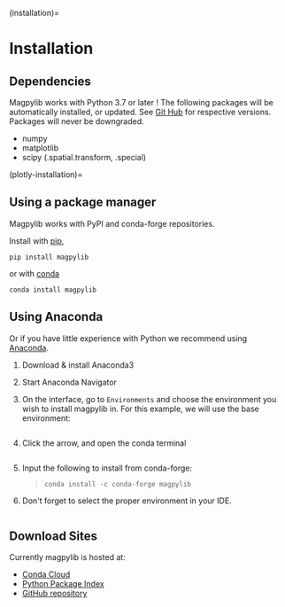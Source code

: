 (installation)=

# Installation

## Dependencies

Magpylib works with Python 3.7 or later ! The following packages will be automatically installed, or updated. See [Git Hub](https://github.com/magpylib/magpylib) for respective versions. Packages will never be downgraded.

- numpy
- matplotlib
- scipy (.spatial.transform, .special)

(plotly-installation)=

## Using a package manager

Magpylib works with PyPI and conda-forge repositories.

Install with [pip](https://pypi.org/project/pip/),

```console
pip install magpylib
```

or with [conda](https://docs.conda.io/en/latest/)

```console
conda install magpylib
```

## Using Anaconda

Or if you have little experience with Python we recommend using [Anaconda](https://www.anaconda.com).

1. Download & install Anaconda3

2. Start Anaconda Navigator

3. On the interface, go to `Environments` and choose the environment you wish to install magpylib in. For this example, we will use the base environment:

   > ```{image} ../_static/images/install_guide/anaconda0.png
   > ```

4. Click the arrow, and open the conda terminal

   > ```{image} ../_static/images/install_guide/anaconda1.png
   > ```

5. Input the following to install from conda-forge:

   > ```console
   > conda install -c conda-forge magpylib
   > ```

6. Don't forget to select the proper environment in your IDE.

   > ```{image} ../_static/images/install_guide/anaconda2.png
   > ```

## Download Sites

Currently magpylib is hosted at:

- [Conda Cloud](https://anaconda.org/conda-forge/magpylib)
- [Python Package Index](https://pypi.org/project/magpylib/)
- [GitHub repository](https://github.com/magpylib/magpylib)
